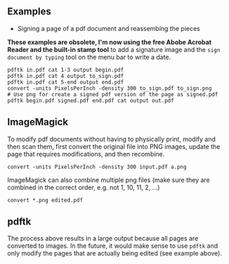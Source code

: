 ## Examples
- Signing a page of a pdf document and reassembing the pieces

**These examples are obsolete, I'm now using the free Abobe Acrobat Reader and the built-in stamp tool** to add a signature image and the `sign document by typing` tool on the menu bar to write a date.

```
pdftk in.pdf cat 1-3 output begin.pdf
pdftk in.pdf cat 4 output to_sign.pdf
pdftk in.pdf cat 5-end output end.pdf
convert -units PixelsPerInch -density 300 to_sign.pdf to_sign.png
# Use png for create a signed pdf version of the page as signed.pdf
pdftk begin.pdf signed.pdf end.pdf cat output out.pdf

```

## ImageMagick

To modify pdf documents without having to physically print, modify and then scan them, first convert the original file into PNG images,
update the page that requires modifications, and then recombine.

    convert -units PixelsPerInch -density 300 input.pdf a.png
    
ImageMagick can also combine multiple png files (make sure they are combined in the correct order, e.g. not 1, 10, 11, 2, ...)

    convert *.png edited.pdf

## pdftk

The process above results in a large output because all pages are converted to images. In the future, it would make sense to use `pdftk`
and only modify the pages that are actually being edited (see example above).
